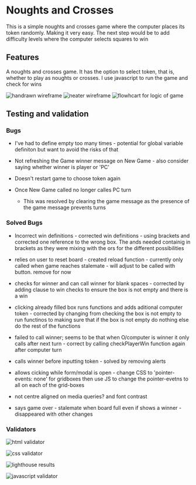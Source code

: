 # Noughts and Crosses

This is a simple noughts and crosses game where the computer places its token randomly. Making it very easy. The next step would be to add difficulty levels where the computer selects squares to win

## Features

A noughts and crosses game. It has the option to select token, that is, whether to play as noughts or crosses. I use javascript to run the game and check for wins

![handrawn wireframe](./assets/images/noughts-crosses-wireframe.jpeg)
![neater wireframe](./assets/images/Noughts%20and%20Crosses%20Wireframe.jpeg)
![flowhcart for logic of game](./assets/images/Noughts%20and%20crosses%20flowchart.jpeg)

## Testing and validation

### Bugs


+ I've had to define empty too many times - potential for global variable definiton but want to avoid the risks of that


+ Not refreshing the Game winner message on New Game - also consider saying whether winner is player or 'PC'
+ Doesn't restart game to choose token again
+ Once New Game called no longer calles PC turn
    - This was resolved by clearing the game message as the presence of the game message prevents turns


### Solved Bugs

+ Incorrect win definitions - corrected win definitions - using brackets and corrected one reference to the wrong box. The ands needed containig in brackets as they were mixing with the ors for the different possibilities

+ relies on user to reset board - created reload function - currently only called when game reaches stalemate - will adjust to be called with button. remove for now

+ checks for winner and can call winner for blank spaces - corrected by adding clause to win checks to ensure the box is not empty and there is a win

+ clicking already filled box runs functions and adds aditional computer token - corrected by changing from checking the box is not empty to run functinos to making sure that if the box is not empty do nothing else do the rest of the functions

+ failed to call winner; seems to be that when O/computer is winner it only calls after next turn - correct by calling checkPlayerWin function again after computer turn

+ calls winner before inputting token - solved by removing alerts

+ allows cicking while form/modal is open - change CSS to 'pointer-events: none' for gridboxes then use JS to change the pointer-evetns to all on each of the grid-boxes

+ not centre aligned on media queries? and font contrast

+ says game over - stalemate when board full even if shows a winner - disappeared with other changes

### Validators

![html validator](./assets/images/w3c%20html%20report.png)

![css validator](./assets/images/jigsaw%20report.png)

![lighthouse results](./assets/images/lighthouse%20report.png)

![javascript validator](./assets/images/JSHint%20report.png)
